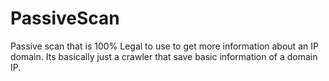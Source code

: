 # PassiveScan
Passive scan that is 100% Legal to use to get more information about an IP domain.
Its basically just a crawler that save basic information of a domain IP.
